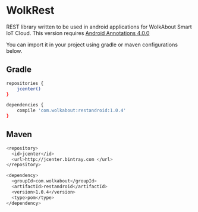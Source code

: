 # WolkRest

REST library written to be used in android applications for WolkAbout Smart IoT Cloud.
This version requires [Android Annotations 4.0.0](https://github.com/excilys/androidannotations/wiki)

You can import it in your project using gradle or maven configurations below.

Gradle
------

```sh
repositories {
    jcenter()
}

dependencies {
    compile 'com.wolkabout:restandroid:1.0.4'
}
```
Maven
-----
```sh
<repository>
  <id>jcenter</id>
  <url>http://jcenter.bintray.com </url>
</repository>

<dependency>
  <groupId>com.wolkabout</groupId>
  <artifactId>restandroid</artifactId>
  <version>1.0.4</version>
  <type>pom</type>
</dependency>
```